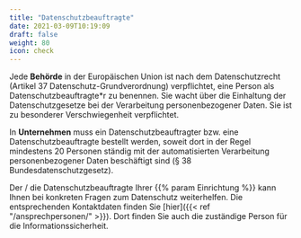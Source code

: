 ```yaml
---
title: "Datenschutzbeauftragte"
date: 2021-03-09T10:19:09
draft: false
weight: 80
icon: check
---
```

Jede **Behörde** in der Europäischen Union ist nach dem Datenschutzrecht (Artikel 37 Datenschutz-Grundverordnung) verpflichtet, eine Person als Datenschutzbeauftragte*r zu benennen. Sie wacht über die Einhaltung der Datenschutzgesetze bei der Verarbeitung personenbezogener Daten. Sie ist zu besonderer Verschwiegenheit verpflichtet.

In **Unternehmen** muss ein Datenschutzbeauftragter bzw. eine Datenschutzbeauftragte bestellt werden, soweit dort in der Regel mindestens 20 Personen ständig mit der automatisierten Verarbeitung personenbezogener Daten beschäftigt sind (§ 38 Bundesdatenschutzgesetz).

Der / die Datenschutzbeauftragte Ihrer {{% param Einrichtung %}} kann Ihnen bei konkreten Fragen zum Datenschutz weiterhelfen. Die entsprechenden Kontaktdaten finden Sie [hier]({{< ref "/ansprechpersonen/" >}}). Dort finden Sie auch die zuständige Person für die Informationssicherheit.